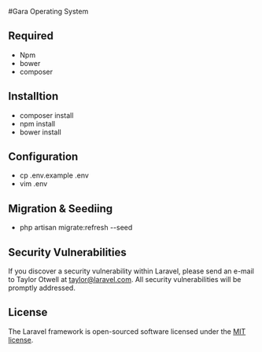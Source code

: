 #Gara Operating System

## Required
 - Npm
 - bower
 - composer

## Installtion
 - composer install
 - npm install
 - bower install

## Configuration

  - cp .env.example .env
  - vim .env

## Migration & Seediing
 - php artisan migrate:refresh --seed

## Security Vulnerabilities

If you discover a security vulnerability within Laravel, please send an e-mail to Taylor Otwell at taylor@laravel.com. All security vulnerabilities will be promptly addressed.

## License

The Laravel framework is open-sourced software licensed under the [MIT license](http://opensource.org/licenses/MIT).
